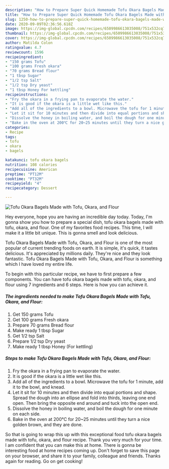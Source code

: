 ```yaml
---
description: "How to Prepare Super Quick Homemade Tofu Okara Bagels Made with Tofu, Okara, and Flour"
title: "How to Prepare Super Quick Homemade Tofu Okara Bagels Made with Tofu, Okara, and Flour"
slug: 1250-how-to-prepare-super-quick-homemade-tofu-okara-bagels-made-with-tofu-okara-and-flour
date: 2020-09-09T02:36:56.618Z
image: https://img-global.cpcdn.com/recipes/6509986613035008/751x532cq70/tofu-okara-bagels-made-with-tofu-okara-and-flour-recipe-main-photo.jpg
thumbnail: https://img-global.cpcdn.com/recipes/6509986613035008/751x532cq70/tofu-okara-bagels-made-with-tofu-okara-and-flour-recipe-main-photo.jpg
cover: https://img-global.cpcdn.com/recipes/6509986613035008/751x532cq70/tofu-okara-bagels-made-with-tofu-okara-and-flour-recipe-main-photo.jpg
author: Matilda Colon
ratingvalue: 4.7
reviewcount: 1596
recipeingredient:
- "150 grams Tofu"
- "100 grams Fresh okara"
- "70 grams Bread flour"
- "1 tbsp Sugar"
- "1/2 tsp Salt"
- "1/2 tsp Dry yeast"
- "1 tbsp Honey For kettling"
recipeinstructions:
- "Fry the okara in a frying pan to evaporate the water."
- "It is good if the okara is a little wet like this."
- "Add all of the ingredients to a bowl. Microwave the tofu for 1 minute, add it to the bowl, and knead."
- "Let it sit for 10 minutes and then divide into equal portions and shape. Spread the dough into an ellipse and fold into thirds, leaving one end open. Then bring the opposite end around and tuck into the open end."
- "Dissolve the honey in boiling water, and boil the dough for one minute on each side."
- "Bake in the oven at 200℃ for 20~25 minutes until they turn a nice golden brown, and they are done."
categories:
- Recipe
tags:
- tofu
- okara
- bagels

katakunci: tofu okara bagels 
nutrition: 108 calories
recipecuisine: American
preptime: "PT12M"
cooktime: "PT32M"
recipeyield: "4"
recipecategory: Dessert

---
```



![Tofu Okara Bagels Made with Tofu, Okara, and Flour](https://img-global.cpcdn.com/recipes/6509986613035008/751x532cq70/tofu-okara-bagels-made-with-tofu-okara-and-flour-recipe-main-photo.jpg)

Hey everyone, hope you are having an incredible day today. Today, I'm gonna show you how to prepare a special dish, tofu okara bagels made with tofu, okara, and flour. One of my favorites food recipes. This time, I will make it a little bit unique. This is gonna smell and look delicious.



Tofu Okara Bagels Made with Tofu, Okara, and Flour is one of the most popular of current trending foods on earth. It is simple, it's quick, it tastes delicious. It's appreciated by millions daily. They're nice and they look fantastic. Tofu Okara Bagels Made with Tofu, Okara, and Flour is something which I have loved my entire life.


To begin with this particular recipe, we have to first prepare a few components. You can have tofu okara bagels made with tofu, okara, and flour using 7 ingredients and 6 steps. Here is how you can achieve it.

<!--inarticleads1-->

##### The ingredients needed to make Tofu Okara Bagels Made with Tofu, Okara, and Flour:

1. Get 150 grams Tofu
1. Get 100 grams Fresh okara
1. Prepare 70 grams Bread flour
1. Make ready 1 tbsp Sugar
1. Get 1/2 tsp Salt
1. Prepare 1/2 tsp Dry yeast
1. Make ready 1 tbsp Honey (For kettling)




<!--inarticleads2-->

##### Steps to make Tofu Okara Bagels Made with Tofu, Okara, and Flour:

1. Fry the okara in a frying pan to evaporate the water.
1. It is good if the okara is a little wet like this.
1. Add all of the ingredients to a bowl. Microwave the tofu for 1 minute, add it to the bowl, and knead.
1. Let it sit for 10 minutes and then divide into equal portions and shape. Spread the dough into an ellipse and fold into thirds, leaving one end open. Then bring the opposite end around and tuck into the open end.
1. Dissolve the honey in boiling water, and boil the dough for one minute on each side.
1. Bake in the oven at 200℃ for 20~25 minutes until they turn a nice golden brown, and they are done.




So that is going to wrap this up with this exceptional food tofu okara bagels made with tofu, okara, and flour recipe. Thank you very much for your time. I am confident that you can make this at home. There is gonna be interesting food at home recipes coming up. Don't forget to save this page on your browser, and share it to your family, colleague and friends. Thanks again for reading. Go on get cooking!
